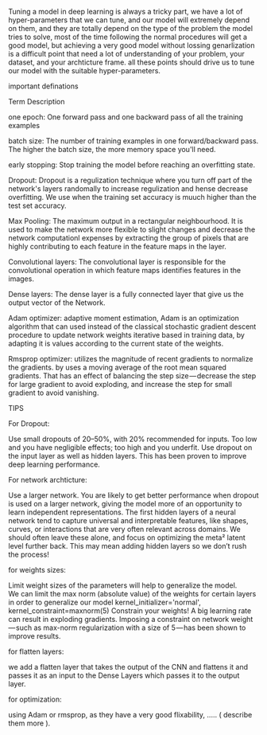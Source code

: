 Tuning a model in deep learning is always a tricky part, we have a lot of hyper-parameters that we can tune, and our model will extremely depend on them, and they are totally depend on the type of the problem the model tries to solve, most of the time following the normal procedures will get a good model, but achieving a very good model without lossing genarlization is a difficult point that need a lot of understanding of your problem, your dataset, and your archticture frame. all these points should drive us to tune our model with the suitable hyper-parameters.

important definations


Term					Description

one epoch: 				One forward pass and one backward pass of all the training examples

batch size:				The number of training examples in one forward/backward pass. The higher the batch size, the more memory space you'll need.

early stopping:			Stop training the model before reaching an overfitting state.

Dropout:				Dropout is a regulization technique where you turn off part of the network's layers randomally to increase regulization and hense decrease overfitting. 
						We use when the training set accuracy is muuch higher than the test set accuracy.

Max Pooling:  			The maximum output in a rectangular neighbourhood. It is used to make the network more flexible to slight changes and decrease the network computationl expenses
						by extracting the group of pixels that are highly contributing to each feature in the feature maps in the layer.

Convolutional layers:  	The convolutional layer is responsible for the convolutional operation in which feature maps identifies features in the images. 

Dense layers: 			The dense layer is a fully connected layer that give us the output vector of the Network.

Adam optimizer:			adaptive moment estimation, Adam is an optimization algorithm that can used instead of the classical stochastic gradient descent procedure to update network 								weights iterative based in training data, by adapting it is values according to the current state of the weights.

Rmsprop optimizer:		utilizes the magnitude of recent gradients to normalize the gradients. by uses a moving average of the root mean squared gradients. That has an effect of balancing 						the step size — decrease the step for large gradient to avoid exploding, and increase the step for small gradient to avoid vanishing.


TIPS

For Dropout:

Use small dropouts of 20–50%, with 20% recommended for inputs. Too low and you have negligible effects; too high and you underfit.
Use dropout on the input layer as well as hidden layers. This has been proven to improve deep learning performance.


For network archticture:

Use a larger network. You are likely to get better performance when dropout is used on a larger network, giving the model more of an opportunity to learn independent representations.
The first hidden layers of a neural network tend to capture universal and interpretable features, like shapes, curves, or interactions that are very often relevant across domains. We should often leave these alone, and focus on optimizing the meta² latent level further back. This may mean adding hidden layers so we don’t rush the process!

for weights sizes:

Limit weight sizes of the parameters will help to generalize the model.	 	
We can limit the max norm (absolute value) of the weights for certain layers in order to generalize our model
	kernel_initializer='normal', kernel_constraint=maxnorm(5)
Constrain your weights! A big learning rate can result in exploding gradients. Imposing a constraint on network weight — such as max-norm regularization with a size of 5 — has been shown to improve results.

for flatten layers:

we add a flatten layer that takes the output of the CNN and flattens it and passes it as an input to the Dense Layers which passes it to the output layer. 

for optimization:

using Adam or rmsprop, as they have a very good flixability, ..... ( describe them more ).
